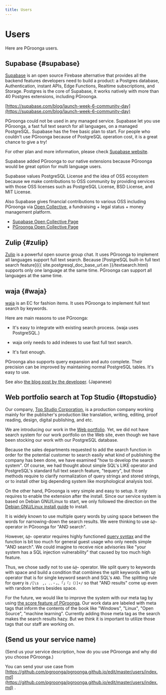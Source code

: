 ```yaml
---
title: Users
---
```


# Users

Here are PGroonga users.

## Supabase {#supabase}

[Supabase](https://supabase.com/) is an open source Firebase alternative that provides all the backend features developers need to build a product: a Postgres database, Authentication, instant APIs, Edge Functions, Realtime subscriptions, and Storage. Postgres is the core of Supabase, it works natively with more than 40 Postgres extensions, including PGroonga.

[https://supabase.com/blog/launch-week-6-community-day](https://supabase.com/blog/launch-week-6-community-day)

PGroonga could not be used in any managed service. Supabase let you use PGroonga, a fast full text search for all languages, on a managed PostgreSQL.
Supabase has the free basic plan to start. For people who couldn't use PGroonga because of PostgreSQL operation cost, it is a great chance to give a try!

For other plan and more information, please check [Supabase website](https://supabase.com/pricing). 

Supabase added PGroonga to our native extensions because PGroonga would be great option for multi language users.

Supabase values PostgreSQL License and the idea of OSS ecosystem because we make contributions to OSS community by providing services with those OSS licenses such as PostgreSQL License, BSD License, and MIT License.

Also Supabase gives financial contributions to various OSS including PGroonga via [Open Collective](https://opencollective.com/), a fundraising + legal status + money management platform.

* [Supabase Open Collective Page](https://opencollective.com/supabase)
* [PGroonga Open Collective Page](https://opencollective.com/pgroonga)

## Zulip {#zulip}

[Zulip](https://zulip.org/) is a powerful open source group chat. It uses PGroonga to implement all languages support full text search. Because [PostgreSQL built-in full text search feature]({{ site.postgresql_doc_base_url.en }}/textsearch.html) supports only one language at the same time. PGroonga can support all languages at the same time.

## waja {#waja}

[waja](https://www.waja.co.jp/) is an EC for fashion items. It uses PGroonga to implement full text search by keywords.

Here are main reasons to use PGroonga:

  * It's easy to integrate with existing search process. (waja uses PostgreSQL.)

  * waja only needs to add indexes to use fast full text search.

  * It's fast enough.

PGroonga also supports query expansion and auto complete. Their precision can be  improved by maintaining normal PostgreSQL tables. It's easy to use.

See also [the blog post by the developer](https://www.waja.co.jp/corp/6359). (Japanese)

## Web portfolio search at Top Studio {#topstudio}

Our company, [Top Studio Corporation](https://www.topstudio.co.jp/), is a production company working mainly for the publisher's production like translation, writing, editing, proof reading, design, digital publishing, and etc.

We are introducing our work in the [Web portfolio](https://www.topstudio.co.jp/books/). Yet, we did not have search system for our work portfolio on the Web site, even though we have been stocking our work with our PostgreSQL database.

Because the sales departments requested to add the search function in order for the potential customer to search easily what kind of publishing the company has been done, we have examined "how to develop the search system". Of course, we had thought about simple SQL's LIKE operator and PostgreSQL's standard full text search feature, "tequery", but those methods require to clarify normalization of query strings and stored strings, or to install other big depending system like morphological analysis tool.

On the other hand, PGroonga is very simple and easy to setup. It only requires to enable the extension after the install. Since our service system is based on Debian GNU/Linux to start, we only followed the direction on the [Debian GNU/Linux install guide][install-debian] to install.

It is widely known to use multiple query words by using space between the words for narrowing-down the search results. We were thinking to use `&@~` operator in PGroonga for "AND search".

However, `&@~` operator requires highly functioned [query syntax][groonga-query-syntax] and the function is bit too much for general guest usage who only needs simple "AND search". We could imagine to receive nice advisories like "your system has a SQL injection vulnerability" that caused by too much high feature.

Thus, we chose sadly not to use `&@~` operator. We split query to keywords with space and build a condition that combines the split keywords with `&@` operator that is for single keyword search and SQL's `AND`. The splitting rule for query is `/[\s　,，.．・。、「」『』（）]+/` so that "AND results" come up even with random letters besides space.

For the future, we would like to improve the system with our meta tag by using [the score feature of PGroonga][tutorial-score]. Our work data are labeled with meta tags that inform the contents of the book like "Windows", "Linux", "Open Source", "machine learning". Currently adding those meta tag as the search makes the search results hazy. But we think it is important to utilize those tags that our staff are working on.

## (Send us your service name)

(Send us your service description, how do you use PGroonga and why did you choose PGroonga.)

You can send your use case from [https://github.com/pgroonga/pgroonga.github.io/edit/master/users/index.md](https://github.com/pgroonga/pgroonga.github.io/edit/master/users/index.md) .

[install-debian]: ../install/debian.html

[groonga-query-syntax]: https://groonga.org/docs/reference/grn_expr/query_syntax.html

[tutorial-score]:../tutorial/#score
